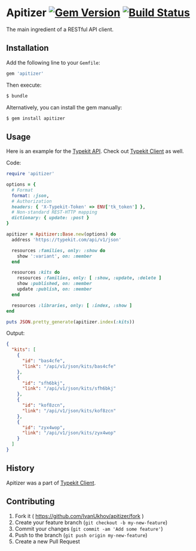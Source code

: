 # Apitizer [![Gem Version](https://badge.fury.io/rb/apitizer.svg)](http://badge.fury.io/rb/apitizer) [![Build Status](https://travis-ci.org/IvanUkhov/apitizer.svg?branch=master)](https://travis-ci.org/IvanUkhov/apitizer)
The main ingredient of a RESTful API client.

## Installation
Add the following line to your `Gemfile`:
```ruby
gem 'apitizer'
```

Then execute:
```bash
$ bundle
```

Alternatively, you can install the gem manually:
```bash
$ gem install apitizer
```

## Usage
Here is an example for the [Typekit API](https://typekit.com/docs/api).
Check out [Typekit Client](https://github.com/IvanUkhov/typekit-client)
as well.

Code:
```ruby
require 'apitizer'

options = {
  # Format
  format: :json,
  # Authorization
  headers: { 'X-Typekit-Token' => ENV['tk_token'] },
  # Non-standard REST-HTTP mapping
  dictionary: { update: :post }
}

apitizer = Apitizer::Base.new(options) do
  address 'https://typekit.com/api/v1/json'

  resources :families, only: :show do
    show ':variant', on: :member
  end

  resources :kits do
    resources :families, only: [ :show, :update, :delete ]
    show :published, on: :member
    update :publish, on: :member
  end

  resources :libraries, only: [ :index, :show ]
end

puts JSON.pretty_generate(apitizer.index(:kits))
```

Output:
```json
{
  "kits": [
    {
      "id": "bas4cfe",
      "link": "/api/v1/json/kits/bas4cfe"
    },
    {
      "id": "sfh6bkj",
      "link": "/api/v1/json/kits/sfh6bkj"
    },
    {
      "id": "kof8zcn",
      "link": "/api/v1/json/kits/kof8zcn"
    },
    {
      "id": "zyx4wop",
      "link": "/api/v1/json/kits/zyx4wop"
    }
  ]
}
```

## History
Apitizer was a part of
[Typekit Client](https://github.com/IvanUkhov/typekit-client).

## Contributing

1. Fork it ( https://github.com/IvanUkhov/apitizer/fork )
2. Create your feature branch (`git checkout -b my-new-feature`)
3. Commit your changes (`git commit -am 'Add some feature'`)
4. Push to the branch (`git push origin my-new-feature`)
5. Create a new Pull Request
